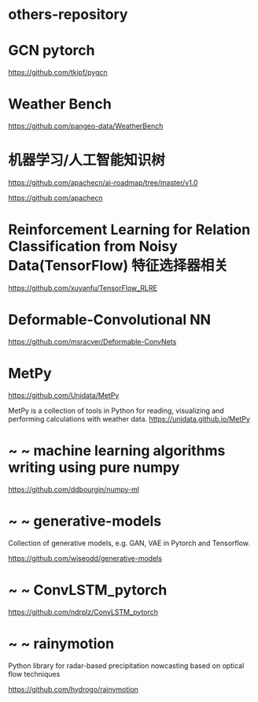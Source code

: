 # others-repository


# GCN pytorch
https://github.com/tkipf/pygcn


# Weather Bench

https://github.com/pangeo-data/WeatherBench




# 机器学习/人工智能知识树

https://github.com/apachecn/ai-roadmap/tree/master/v1.0

https://github.com/apachecn


# Reinforcement Learning for Relation Classification from Noisy Data(TensorFlow) 特征选择器相关

https://github.com/xuyanfu/TensorFlow_RLRE


# Deformable-Convolutional NN
https://github.com/msracver/Deformable-ConvNets


# MetPy 
https://github.com/Unidata/MetPy 

MetPy is a collection of tools in Python for reading, visualizing and performing calculations with weather data. https://unidata.github.io/MetPy



# ~ ~ machine learning algorithms writing using pure numpy

https://github.com/ddbourgin/numpy-ml



# ~ ~ generative-models

Collection of generative models, e.g. GAN, VAE in Pytorch and Tensorflow.

https://github.com/wiseodd/generative-models


# ~ ~ ConvLSTM_pytorch

https://github.com/ndrplz/ConvLSTM_pytorch



# ~ ~ rainymotion

Python library for radar-based precipitation nowcasting based on optical flow techniques

https://github.com/hydrogo/rainymotion


